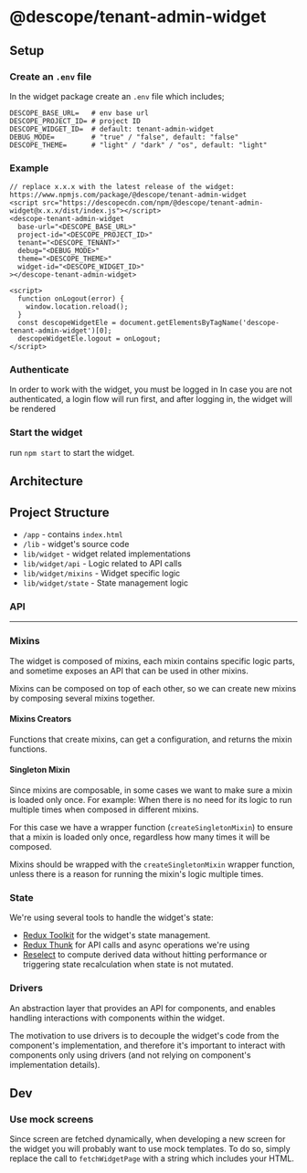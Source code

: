 # @descope/tenant-admin-widget

## Setup

### Create an `.env` file

In the widget package create an `.env` file which includes;

```
DESCOPE_BASE_URL=   # env base url
DESCOPE_PROJECT_ID= # project ID
DESCOPE_WIDGET_ID=  # default: tenant-admin-widget
DEBUG_MODE=         # "true" / "false", default: "false"
DESCOPE_THEME=      # "light" / "dark" / "os", default: "light"
```

### Example

```
// replace x.x.x with the latest release of the widget: https://www.npmjs.com/package/@descope/tenant-admin-widget
<script src="https://descopecdn.com/npm/@descope/tenant-admin-widget@x.x.x/dist/index.js"></script>
<descope-tenant-admin-widget
  base-url="<DESCOPE_BASE_URL>"
  project-id="<DESCOPE_PROJECT_ID>"
  tenant="<DESCOPE_TENANT>"
  debug="<DEBUG_MODE>"
  theme="<DESCOPE_THEME>"
  widget-id="<DESCOPE_WIDGET_ID>"
></descope-tenant-admin-widget>

<script>
  function onLogout(error) {
    window.location.reload();
  }
  const descopeWidgetEle = document.getElementsByTagName('descope-tenant-admin-widget')[0];
  descopeWidgetEle.logout = onLogout;
</script>
```

### Authenticate

In order to work with the widget, you must be logged in
In case you are not authenticated, a login flow will run first, and after logging in, the widget will be rendered

### Start the widget

run `npm start` to start the widget.

## Architecture

## Project Structure

- `/app` - contains `index.html`
- `/lib` - widget's source code
- `lib/widget` - widget related implementations
- `lib/widget/api` - Logic related to API calls
- `lib/widget/mixins` - Widget specific logic
- `lib/widget/state` - State management logic

### API

---

### Mixins

The widget is composed of mixins, each mixin contains specific logic parts, and sometime exposes an API that can be used in other mixins.

Mixins can be composed on top of each other, so we can create new mixins by composing several mixins together.

#### Mixins Creators

Functions that create mixins, can get a configuration, and returns the mixin functions.

#### Singleton Mixin

Since mixins are composable, in some cases we want to make sure a mixin is loaded only once. For example: When there is no need for its logic to run multiple times when composed in different mixins.

For this case we have a wrapper function (`createSingletonMixin`) to ensure that a mixin is loaded only once, regardless how many times it will be composed.

Mixins should be wrapped with the `createSingletonMixin` wrapper function, unless there is a reason for running the mixin's logic multiple times.

### State

We're using several tools to handle the widget's state:

- [Redux Toolkit](https://redux-toolkit.js.org/) for the widget's state management.
- [Redux Thunk](https://github.com/reduxjs/redux-thunk) for API calls and async operations we're using
- [Reselect](https://github.com/reduxjs/reselect) to compute derived data without hitting performance or triggering state recalculation when state is not mutated.

### Drivers

An abstraction layer that provides an API for components, and enables handling interactions with components within the widget.

The motivation to use drivers is to decouple the widget's code from the component's implementation, and therefore it's important to interact with components only using drivers (and not relying on component's implementation details).

## Dev

### Use mock screens

Since screen are fetched dynamically, when developing a new screen for the widget you will probably want to use mock templates. To do so, simply replace the call to `fetchWidgetPage` with a string which includes your HTML.
